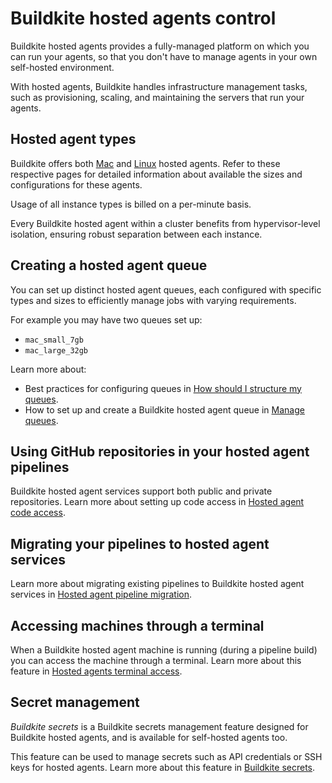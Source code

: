 # Buildkite hosted agents control

Buildkite hosted agents provides a fully-managed platform on which you can run your agents, so that you don't have to manage agents in your own self-hosted environment.

With hosted agents, Buildkite handles infrastructure management tasks, such as provisioning, scaling, and maintaining the servers that run your agents.

## Hosted agent types

Buildkite offers both [Mac](/docs/pipelines/hosted-agents/mac) and [Linux](/docs/pipelines/hosted-agents/linux) hosted agents. Refer to these respective pages for detailed information about available the sizes and configurations for these agents.

Usage of all instance types is billed on a per-minute basis.

Every Buildkite hosted agent within a cluster benefits from hypervisor-level isolation, ensuring robust separation between each instance.

## Creating a hosted agent queue

You can set up distinct hosted agent queues, each configured with specific types and sizes to efficiently manage jobs with varying requirements.

For example you may have two queues set up:

- `mac_small_7gb`
- `mac_large_32gb`

Learn more about:

- Best practices for configuring queues in [How should I structure my queues](/docs/clusters/overview#clusters-and-queues-best-practices-how-should-i-structure-my-queues).
- How to set up and create a Buildkite hosted agent queue in [Manage queues](/docs/clusters/manage-queues).

## Using GitHub repositories in your hosted agent pipelines

Buildkite hosted agent services support both public and private repositories. Learn more about setting up code access in [Hosted agent code access](/docs/pipelines/hosted-agents/code-access).

## Migrating your pipelines to hosted agent services

Learn more about migrating existing pipelines to Buildkite hosted agent services in [Hosted agent pipeline migration](/docs/pipelines/hosted-agents/pipeline-migration).

## Accessing machines through a terminal

When a Buildkite hosted agent machine is running (during a pipeline build) you can access the machine through a terminal. Learn more about this feature in [Hosted agents terminal access](/docs/pipelines/hosted-agents/terminal-access).

## Secret management

_Buildkite secrets_ is a Buildkite secrets management feature designed for Buildkite hosted agents, and is available for self-hosted agents too.

This feature can be used to manage secrets such as API credentials or SSH keys for hosted agents. Learn more about this feature in [Buildkite secrets](/docs/pipelines/security/secrets/buildkite-secrets).
